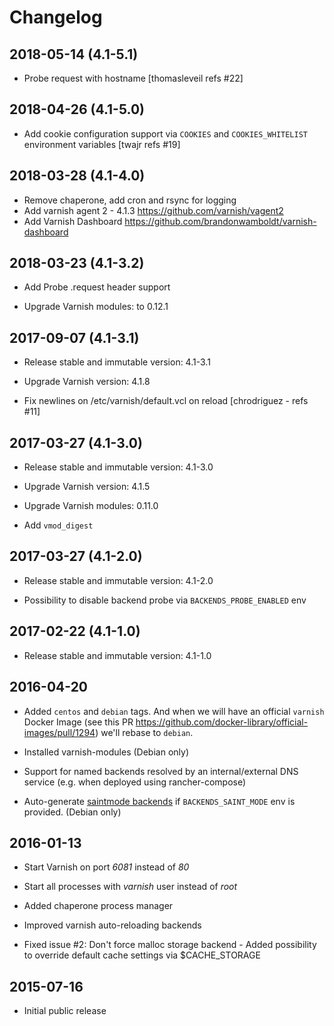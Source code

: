 # Changelog

## 2018-05-14 (4.1-5.1)

- Probe request with hostname [thomasleveil refs #22]

## 2018-04-26 (4.1-5.0)

- Add cookie configuration support via `COOKIES` and `COOKIES_WHITELIST` environment variables [twajr refs #19]

## 2018-03-28 (4.1-4.0)

- Remove chaperone, add cron and rsync for logging
- Add varnish agent 2  -  4.1.3  https://github.com/varnish/vagent2
- Add Varnish Dashboard https://github.com/brandonwamboldt/varnish-dashboard

## 2018-03-23 (4.1-3.2)

- Add Probe .request header support

- Upgrade Varnish modules: to 0.12.1

## 2017-09-07 (4.1-3.1)

- Release stable and immutable version: 4.1-3.1

- Upgrade Varnish version: 4.1.8

- Fix newlines on /etc/varnish/default.vcl on reload [chrodriguez - refs #11]

## 2017-03-27 (4.1-3.0)

- Release stable and immutable version: 4.1-3.0

- Upgrade Varnish version: 4.1.5

- Upgrade Varnish modules: 0.11.0

- Add `vmod_digest`

## 2017-03-27 (4.1-2.0)

- Release stable and immutable version: 4.1-2.0

- Possibility to disable backend probe via `BACKENDS_PROBE_ENABLED` env

## 2017-02-22 (4.1-1.0)

- Release stable and immutable version: 4.1-1.0

## 2016-04-20

- Added `centos` and `debian` tags. And when we will have an official `varnish`
  Docker Image (see this PR https://github.com/docker-library/official-images/pull/1294)
  we'll rebase to `debian`.

- Installed varnish-modules (Debian only)

- Support for named backends resolved by an internal/external DNS service (e.g. when deployed using rancher-compose)

- Auto-generate [saintmode backends](https://github.com/varnish/varnish-modules/blob/master/docs/saintmode.rst)
  if `BACKENDS_SAINT_MODE` env is provided. (Debian only)


## 2016-01-13

- Start Varnish on port *6081* instead of *80*

- Start all processes with *varnish* user instead of *root*

- Added chaperone process manager

- Improved varnish auto-reloading backends

- Fixed issue #2: Don't force malloc storage backend -
  Added possibility to override default cache settings via $CACHE_STORAGE

## 2015-07-16

- Initial public release
